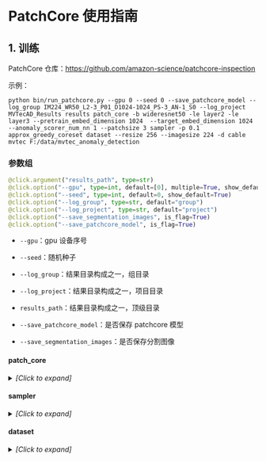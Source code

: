 # PatchCore 使用指南

## 1. 训练

PatchCore 仓库：https://github.com/amazon-science/patchcore-inspection

示例：

```shell
python bin/run_patchcore.py --gpu 0 --seed 0 --save_patchcore_model --log_group IM224_WR50_L2-3_P01_D1024-1024_PS-3_AN-1_S0 --log_project MVTecAD_Results results patch_core -b wideresnet50 -le layer2 -le layer3 --pretrain_embed_dimension 1024  --target_embed_dimension 1024 --anomaly_scorer_num_nn 1 --patchsize 3 sampler -p 0.1 approx_greedy_coreset dataset --resize 256 --imagesize 224 -d cable mvtec F:/data/mvtec_anomaly_detection
```

### 参数组

```python
@click.argument("results_path", type=str)
@click.option("--gpu", type=int, default=[0], multiple=True, show_default=True)
@click.option("--seed", type=int, default=0, show_default=True)
@click.option("--log_group", type=str, default="group")
@click.option("--log_project", type=str, default="project")
@click.option("--save_segmentation_images", is_flag=True)
@click.option("--save_patchcore_model", is_flag=True)
```

- `--gpu`：gpu 设备序号
- `--seed`：随机种子
- `--log_group`：结果目录构成之一，组目录
- `--log_project`：结果目录构成之一，项目目录
- `results_path`：结果目录构成之一，顶级目录

- `--save_patchcore_model`：是否保存 patchcore 模型
- `--save_segmentation_images`：是否保存分割图像

#### patch_core

<details><summary><em>[Click to expand]</em></summary>
<br>

```python
@main.command("patch_core")
# Pretraining-specific parameters.
@click.option("--backbone_names", "-b", type=str, multiple=True, default=[])
@click.option("--layers_to_extract_from", "-le", type=str, multiple=True, default=[])
# Parameters for Glue-code (to merge different parts of the pipeline.
@click.option("--pretrain_embed_dimension", type=int, default=1024)
@click.option("--target_embed_dimension", type=int, default=1024)
@click.option("--preprocessing", type=click.Choice(["mean", "conv"]), default="mean")
@click.option("--aggregation", type=click.Choice(["mean", "mlp"]), default="mean")
# Nearest-Neighbour Anomaly Scorer parameters.
@click.option("--anomaly_scorer_num_nn", type=int, default=5)
# Patch-parameters.
@click.option("--patchsize", type=int, default=3)
@click.option("--patchscore", type=str, default="max")
@click.option("--patchoverlap", type=float, default=0.0)
@click.option("--patchsize_aggregate", "-pa", type=int, multiple=True, default=[])
# NN on GPU.
@click.option("--faiss_on_gpu", is_flag=True)
@click.option("--faiss_num_workers", type=int, default=8)
```

- `--backbone_names`，`-b`：指定抽取特征的骨干网络
- `--layers_to_extract_from`，`-le`：提取的特征层级
- `--pretrain_embed_dimension`：
- `--target_embed_dimension`：
- `--preprocessing`：
- `--aggregation`：
- `--anomaly_scorer_num_nn`：
- `--patchsize`：
- `--patchscore`：
- `--patchoverlap`：
- `--patchsize_aggregate`：
- `--faiss_on_gpu`：在 gpu 上进行 faiss 搜索
- `--faiss_num_workers`：

</details>

#### sampler

<details><summary><em>[Click to expand]</em></summary>
<br>

```python
@click.argument("name", type=str)
@click.option("--percentage", "-p", type=float, default=0.1, show_default=True)
```

- `name`：采样算法名称，可选 `identity`，`greedy_coreset`，`approx_greedy_coreset`
- `--percentage`，`-p`：特征采样比例

</details>

#### dataset

<details><summary><em>[Click to expand]</em></summary>
<br>

```python
@click.argument("name", type=str)
@click.argument("data_path", type=click.Path(exists=True, file_okay=False))
@click.option("--subdatasets", "-d", multiple=True, type=str, required=True)
@click.option("--train_val_split", type=float, default=1, show_default=True)
@click.option("--batch_size", default=2, type=int, show_default=True)
@click.option("--num_workers", default=8, type=int, show_default=True)
@click.option("--resize", default=256, type=int, show_default=True)
@click.option("--imagesize", default=224, type=int, show_default=True)
@click.option("--augment", is_flag=True)
```

- `name`：数据集名称，支持 `mvtec`，其他需要添加
- `data_path`：数据集的目录构成之一，顶级目录
- `--subdatasets`，`-d`：数据集的目录构成之一，子数据集目录
- `--train_val_split`：训练验证划分比例
- `--batch_size`：批量大小
- `--num_workers`：加载数据的进程数
- `--resize`：加载图像最初被缩放调整的大小
- `--imagesize`：加载图像被缩放后裁剪为(居中)的大小
- `--augment`：是否增强，无用

</details>